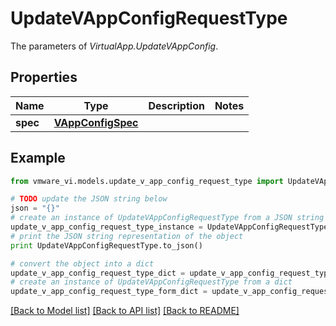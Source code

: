 # UpdateVAppConfigRequestType

The parameters of *VirtualApp.UpdateVAppConfig*. 

## Properties
Name | Type | Description | Notes
------------ | ------------- | ------------- | -------------
**spec** | [**VAppConfigSpec**](VAppConfigSpec.md) |  | 

## Example

```python
from vmware_vi.models.update_v_app_config_request_type import UpdateVAppConfigRequestType

# TODO update the JSON string below
json = "{}"
# create an instance of UpdateVAppConfigRequestType from a JSON string
update_v_app_config_request_type_instance = UpdateVAppConfigRequestType.from_json(json)
# print the JSON string representation of the object
print UpdateVAppConfigRequestType.to_json()

# convert the object into a dict
update_v_app_config_request_type_dict = update_v_app_config_request_type_instance.to_dict()
# create an instance of UpdateVAppConfigRequestType from a dict
update_v_app_config_request_type_form_dict = update_v_app_config_request_type.from_dict(update_v_app_config_request_type_dict)
```
[[Back to Model list]](../README.md#documentation-for-models) [[Back to API list]](../README.md#documentation-for-api-endpoints) [[Back to README]](../README.md)


